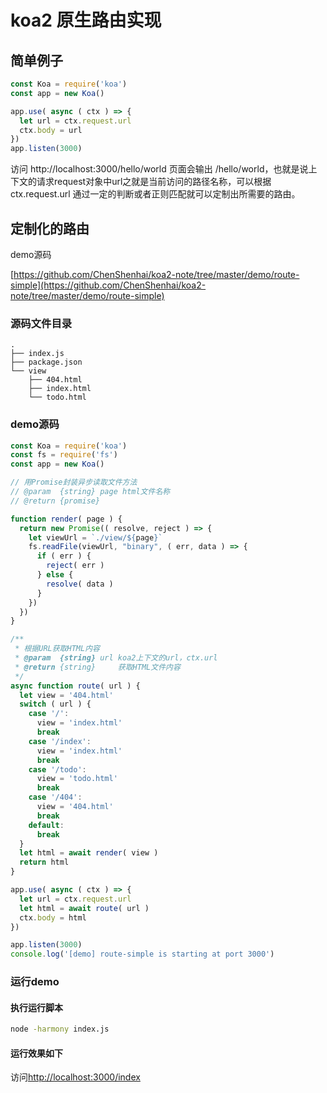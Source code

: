 # koa2 原生路由实现


## 简单例子
```js
const Koa = require('koa')
const app = new Koa()

app.use( async ( ctx ) => {
  let url = ctx.request.url
  ctx.body = url
})
app.listen(3000)
```

访问 http://localhost:3000/hello/world 页面会输出 /hello/world，也就是说上下文的请求request对象中url之就是当前访问的路径名称，可以根据ctx.request.url 通过一定的判断或者正则匹配就可以定制出所需要的路由。


## 定制化的路由
demo源码

[https://github.com/ChenShenhai/koa2-note/tree/master/demo/route-simple](https://github.com/ChenShenhai/koa2-note/tree/master/demo/route-simple)

### 源码文件目录
```
.
├── index.js
├── package.json
└── view
    ├── 404.html
    ├── index.html
    └── todo.html
```

### demo源码

``` js
const Koa = require('koa')
const fs = require('fs')
const app = new Koa()

// 用Promise封装异步读取文件方法
// @param  {string} page html文件名称
// @return {promise}      

function render( page ) {
  return new Promise(( resolve, reject ) => {
    let viewUrl = `./view/${page}`
    fs.readFile(viewUrl, "binary", ( err, data ) => {
      if ( err ) {
        reject( err )
      } else {
        resolve( data )
      }
    })
  })
}

/**
 * 根据URL获取HTML内容
 * @param  {string} url koa2上下文的url，ctx.url
 * @return {string}     获取HTML文件内容
 */
async function route( url ) {
  let view = '404.html'
  switch ( url ) {
    case '/':
      view = 'index.html'
      break
    case '/index':
      view = 'index.html'
      break
    case '/todo':
      view = 'todo.html'
      break
    case '/404':
      view = '404.html'
      break
    default:
      break
  }
  let html = await render( view )
  return html
}

app.use( async ( ctx ) => {
  let url = ctx.request.url
  let html = await route( url )
  ctx.body = html
})

app.listen(3000)
console.log('[demo] route-simple is starting at port 3000')

```

### 运行demo
#### 执行运行脚本
```sh
node -harmony index.js
```

#### 运行效果如下
访问[http://localhost:3000/index](http://localhost:3000/index)
